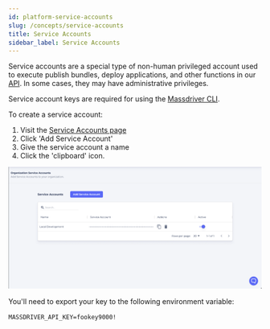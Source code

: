 ```yaml
---
id: platform-service-accounts
slug: /concepts/service-accounts
title: Service Accounts
sidebar_label: Service Accounts
---
```


Service accounts are a special type of non-human privileged account used to execute publish bundles, deploy applications, and other functions in our [API](/swapi). In some cases, they may have administrative privileges.

Service account keys are required for using the [Massdriver CLI](https://github.com/massdriver-cloud/mass).

To create a service account:

1. Visit the [Service Accounts page](https://app.massdriver.cloud/organization/api-keys)
2. Click 'Add Service Account'
3. Give the service account a name
4. Click the 'clipboard' icon.

![](./service-accounts.png)

You'll need to export your key to the following environment variable:

```shell
MASSDRIVER_API_KEY=fookey9000!
```
